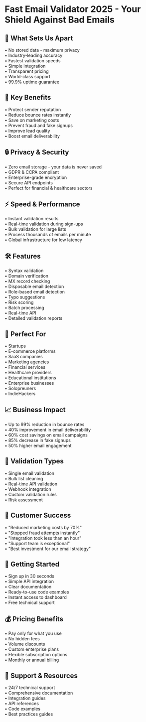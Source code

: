 # Fast Email Validator 2025 - Your Shield Against Bad Emails

## 🌟 What Sets Us Apart

• No stored data - maximum privacy<br/>
• Industry-leading accuracy<br/>
• Fastest validation speeds<br/>
• Simple integration<br/>
• Transparent pricing<br/>
• World-class support<br/>
• 99.9% uptime guarantee<br/>

## 🎯 Key Benefits

• Protect sender reputation<br/>
• Reduce bounce rates instantly<br/>
• Save on marketing costs<br/>
• Prevent fraud and fake signups<br/>
• Improve lead quality<br/>
• Boost email deliverability<br/>

## 🔒 Privacy & Security

• Zero email storage - your data is never saved<br/>
• GDPR & CCPA compliant<br/>
• Enterprise-grade encryption<br/>
• Secure API endpoints<br/>
• Perfect for financial & healthcare sectors<br/>

## ⚡ Speed & Performance

• Instant validation results<br/>
• Real-time validation during sign-ups<br/>
• Bulk validation for large lists<br/>
• Process thousands of emails per minute<br/>
• Global infrastructure for low latency<br/>

## 🛠️ Features

• Syntax validation<br/>
• Domain verification<br/>
• MX record checking<br/>
• Disposable email detection<br/>
• Role-based email detection<br/>
• Typo suggestions<br/>
• Risk scoring<br/>
• Batch processing<br/>
• Real-time API<br/>
• Detailed validation reports<br/>

## 💼 Perfect For

• Startups<br/>
• E-commerce platforms<br/>
• SaaS companies<br/>
• Marketing agencies<br/>
• Financial services<br/>
• Healthcare providers<br/>
• Educational institutions<br/>
• Enterprise businesses<br/>
• Solopreuners<br/>
• IndieHackers<br/>

## 📈 Business Impact

• Up to 99% reduction in bounce rates<br/>
• 40% improvement in email deliverability<br/>
• 60% cost savings on email campaigns<br/>
• 85% decrease in fake signups<br/>
• 50% higher email engagement<br/>


## 💪 Validation Types

• Single email validation<br/>
• Bulk list cleaning<br/>
• Real-time API validation<br/>
• Webhook integration<br/>
• Custom validation rules<br/>
• Risk assessment<br/>

## 💯 Customer Success

• "Reduced marketing costs by 70%" <br/>
• "Stopped fraud attempts instantly"<br/>
• "Integration took less than an hour"<br/>
• "Support team is exceptional"<br/>
• "Best investment for our email strategy"<br/>

## 🚀 Getting Started

• Sign up in 30 seconds<br/>
• Simple API integration<br/>
• Clear documentation<br/>
• Ready-to-use code examples<br/>
• Instant access to dashboard<br/>
• Free technical support<br/>

## 💰 Pricing Benefits

• Pay only for what you use<br/>
• No hidden fees<br/>
• Volume discounts<br/>
• Custom enterprise plans<br/>
• Flexible subscription options<br/>
• Monthly or annual billing<br/>

## 🤝 Support & Resources

• 24/7 technical support<br/>
• Comprehensive documentation<br/>
• Integration guides<br/>
• API references<br/>
• Code examples<br/>
• Best practices guides<br/>

